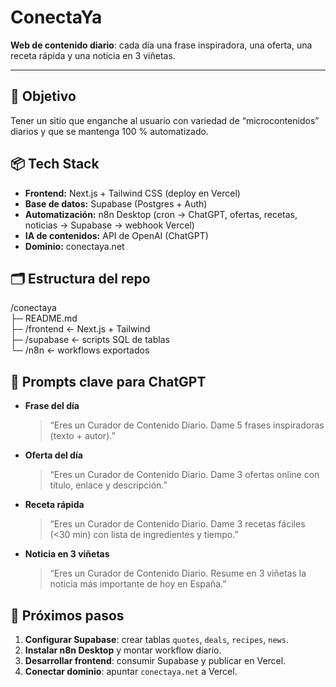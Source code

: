 # ConectaYa

**Web de contenido diario**: cada día una frase inspiradora, una oferta, una receta rápida y una noticia en 3 viñetas.

---

## 🎯 Objetivo  
Tener un sitio que enganche al usuario con variedad de “microcontenidos” diarios y que se mantenga 100 % automatizado.

## 📦 Tech Stack  
- **Frontend:** Next.js + Tailwind CSS (deploy en Vercel)  
- **Base de datos:** Supabase (Postgres + Auth)  
- **Automatización:** n8n Desktop (cron → ChatGPT, ofertas, recetas, noticias → Supabase → webhook Vercel)  
- **IA de contenidos:** API de OpenAI (ChatGPT)  
- **Dominio:** conectaya.net  

## 🗂 Estructura del repo  
/conectaya  
├─ README.md  
├─ /frontend      ← Next.js + Tailwind  
├─ /supabase      ← scripts SQL de tablas  
└─ /n8n           ← workflows exportados  

## 📝 Prompts clave para ChatGPT  
- **Frase del día**  
  > “Eres un Curador de Contenido Diario. Dame 5 frases inspiradoras (texto + autor).”

- **Oferta del día**  
  > “Eres un Curador de Contenido Diario. Dame 3 ofertas online con título, enlace y descripción.”

- **Receta rápida**  
  > “Eres un Curador de Contenido Diario. Dame 3 recetas fáciles (<30 min) con lista de ingredientes y tiempo.”

- **Noticia en 3 viñetas**  
  > “Eres un Curador de Contenido Diario. Resume en 3 viñetas la noticia más importante de hoy en España.”

## 📅 Próximos pasos  
1. **Configurar Supabase**: crear tablas `quotes`, `deals`, `recipes`, `news`.  
2. **Instalar n8n Desktop** y montar workflow diario.  
3. **Desarrollar frontend**: consumir Supabase y publicar en Vercel.  
4. **Conectar dominio**: apuntar `conectaya.net` a Vercel.